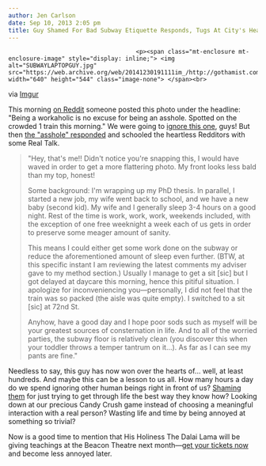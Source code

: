 ```yaml
---
author: Jen Carlson
date: Sep 10, 2013 2:05 pm
title: Guy Shamed For Bad Subway Etiquette Responds, Tugs At City's Heartstrings
---
```


	
										<p><span class="mt-enclosure mt-enclosure-image" style="display: inline;"> <img alt="SUBWAYLAPTOPGUY.jpg" src="https://web.archive.org/web/20141230191111im_/http://gothamist.com/attachments/arts_jen/SUBWAYLAPTOPGUY.jpg" width="640" height="544" class="image-none"> </span><br>
<span class="photo_caption">via <a href="https://web.archive.org/web/20141230191111/http://imgur.com/pJJdq7W">Imgur</a></span></p>

<p>This morning <a href="https://web.archive.org/web/20141230191111/http://www.reddit.com/r/nyc/comments/1m3pvq/being_a_workaholic_is_no_excuse_for_being_an">on Reddit</a> someone posted this photo under the headline: &quot;Being a workaholic is no excuse for being an asshole. Spotted on the crowded 1 train this morning.&quot; We were going to <a href="https://web.archive.org/web/20141230191111/http://gothamist.com/tags/subwayetiquette">ignore this one</a>, guys! But then <a href="https://web.archive.org/web/20141230191111/http://www.reddit.com/r/nyc/comments/1m3pvq/being_a_workaholic_is_no_excuse_for_being_an/cc5hr09">the &quot;asshole&quot; responded</a> and schooled the heartless Redditors with some Real Talk. </p>

<blockquote>&quot;Hey, that&apos;s me!! Didn&apos;t notice you&apos;re snapping this, I would have waved in order to get a more flattering photo. My front looks less bald than my top, honest!

<p>Some background: I&apos;m wrapping up my PhD thesis. In parallel, I started a new job, my wife went back to school, and we have a new baby (second kid). My wife and I generally sleep 3-4 hours on a good night. Rest of the time is work, work, work, weekends included, with the exception of one free weeknight a week each of us gets in order to preserve some meager amount of sanity.</p>

<p>This means I could either get some work done on the subway or reduce the aforementioned amount of sleep even further. (BTW, at this specific instant I am reviewing the latest comments my adviser gave to my method section.) Usually I manage to get a sit [sic] but I got delayed at daycare this morning, hence this pitiful situation. I apologize for inconveniencing you&#x2014;personally, I did not feel that the train was so packed (the aisle was quite empty). I switched to a sit [sic] at 72nd St.</p>

<p>Anyhow, have a good day and I hope poor sods such as myself will be your greatest sources of consternation in life. And to all of the worried parties, the subway floor is relatively clean (you discover this when your toddler throws a temper tantrum on it...). As far as I can see my pants are fine.&quot;</p></blockquote><p></p>

<p>Needless to say, this guy has now won over the hearts of... well, at least hundreds. And maybe this can be a lesson to us all. How many hours a day do we spend ignoring other human beings right in front of us? <a href="https://web.archive.org/web/20141230191111/http://gothamist.com/tags/subwayetiquette">Shaming them</a> for just trying to get through life the best way they know how? Looking down at our precious Candy Crush game instead of choosing a meaningful interaction with a real person? Wasting life and time by being annoyed at something so trivial?</p>

<p>Now is a good time to mention that His Holiness The Dalai Lama will be giving teachings at the Beacon Theatre next month&#x2014;<a href="https://web.archive.org/web/20141230191111/http://www.beacontheatre.com/events/2013/october/dalai-lama-nyc.html">get your tickets now</a> and become less annoyed later.</p>					
										
									
				